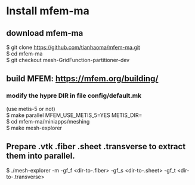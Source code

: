 # Install mfem-ma


## download mfem-ma
$ git clone https://github.com/tianhaoma/mfem-ma.git  
$ cd mfem-ma  
$ git checkout mesh-GridFunction-partitioner-dev  


## build MFEM: https://mfem.org/building/
### modify the hypre DIR in file config/default.mk
(use metis-5 or not)  
$ make parallel MFEM_USE_METIS_5=YES METIS_DIR=<dir-to-metis-5>  
$ cd mfem-ma/miniapps/meshing  
$ make mesh-explorer  

## Prepare .vtk .fiber .sheet .transverse to extract them into parallel.

$ ./mesh-explorer -m <dir-to-mesh> -gf_f <dir-to-.fiber> -gf_s <dir-to-.sheet> -gf_t <dir-to-.transverse>  


